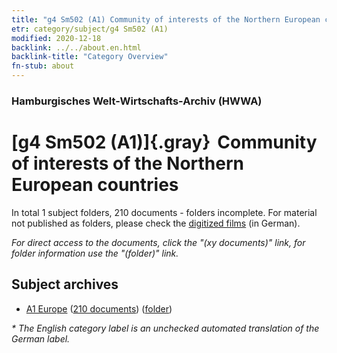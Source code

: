 ```yaml
---
title: "g4 Sm502 (A1) Community of interests of the Northern European countries"
etr: category/subject/g4 Sm502 (A1)
modified: 2020-12-18
backlink: ../../about.en.html
backlink-title: "Category Overview"
fn-stub: about
---
```


### Hamburgisches Welt-Wirtschafts-Archiv (HWWA)
# [g4 Sm502 (A1)]{.gray}&#8201; Community of interests of the Northern European countries&#160; 





In total 1 subject folders, 210 documents - folders incomplete.
For material not published as folders, please check the [digitized films](/film/h1_sh) (in German).

_For direct access to the documents, click the "(xy documents)" link, for folder information use the "(folder)" link._

## Subject archives


- [A1 Europe](../../../geo/about.en.html#A1) (<a href="https://dfg-viewer.de/show/?tx_dlf[id]=https://pm20.zbw.eu/mets/sh/1408xx/140892/1445xx/144504/public.mets.en.xml" target="_blank">210 documents</a>) ([folder](http://purl.org/pressemappe20/folder/sh/140892,144504))


_* The English category label is an unchecked automated translation of the German label._

